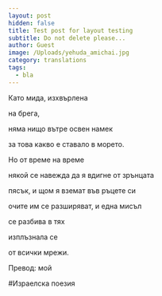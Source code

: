 ```yaml
---
layout: post
hidden: false
title: Test post for layout testing
subtitle: Do not delete please...
author: Guest
image: /Uploads/yehuda_amichai.jpg
category: translations
tags:
  - bla
---
```

Като мида, изхвърлена 

на брега,

няма нищо вътре освен намек

за това какво е ставало в морето.





Но от време на време 

някой се навежда да я вдигне от зрънцата

пясък, и щом я вземат във ръцете си

очите им се разширяват, и една мисъл

се разбива в тях

изплъзнала се



от всички мрежи.



Превод: мой

\#Израелска поезия
